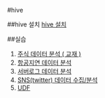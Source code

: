 #hive

##hive 설치
[hive 설치](https://github.com/jonghyeon/bigdata/blob/master/hive/setting/README.md)

##실습
1. [주식 데이터 분석 ( 교재 )](http://)
2. [항공지연 데이터 분석](http://)
3. [서버로그 데이터 분석](http://)
4. [SNS(twitter) 데이터 수집/분석](http://)
5. [UDF](http://)


